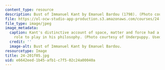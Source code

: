 ```yaml
---
content_type: resource
description: Bust of Immanuel Kant by Emanuel Bardou (1798). (Photo courtesy of Underpuppy.)
file: https://ol-ocw-studio-app-production.s3.amazonaws.com/courses/24-201-topics-in-the-history-of-philosophy-kant-fall-2005/e6642eed1b45afb1c7f502c24a00040a_24-201f05.jpg
file_type: image/jpeg
image_metadata:
  caption: Kant's distinctive account of space, matter and force had a significant
    role to play in his philosophy. (Photo courtesy of Underpuppy. Used with permission.)
  credit: ''
  image-alt: Bust of Immanuel Kant by Emanuel Bardou.
resourcetype: Image
title: 24-201f05.jpg
uid: e6642eed-1b45-afb1-c7f5-02c24a00040a
---
```


